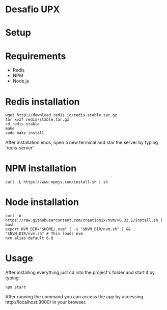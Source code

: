 # Desafio UPX
# Setup

# Requirements
- Redis
- NPM
- Node.js

# Redis installation
```shell
wget http://download.redis.io/redis-stable.tar.gz
tar xvzf redis-stable.tar.gz
cd redis-stable
make
sudo make install
```
After installation ends, open a new terminal and star the server by typing 'redis-server'

# NPM installation
```shell
curl -L https://www.npmjs.com/install.sh | sh
```

# Node installation
```shell
curl -o- https://raw.githubusercontent.com/creationix/nvm/v0.33.1/install.sh | bash
export NVM_DIR="$HOME/.nvm" [ -s "$NVM_DIR/nvm.sh" ] && . "$NVM_DIR/nvm.sh" # This loads nvm
nvm alias default 6.8
```

# Usage
After installing everything just cd into the project's folder and start it by typing:
```shell
npm start
```
After running the command you can access the app by accessing http://localhost:3000/ in your browser.
